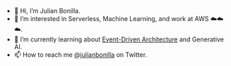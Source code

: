 - 👋 Hi, I’m Julian Bonilla.
- 👀 I’m interested in Serverless, Machine Learning, and work at AWS ☁️☁️☁️.
- 🌱 I’m currently learning about [Event-Driven Architecture](https://aws.amazon.com/event-driven-architecture/) and Generative AI.
- 📫 How to reach me [@julianbonilla](https://twitter.com/julianbonilla) on Twitter.

<!---
julianbonilla/julianbonilla is a ✨ special ✨ repository because its `README.md` (this file) appears on your GitHub profile.
You can click the Preview link to take a look at your changes.
- 💞️ I’m looking to collaborate on 
--->
